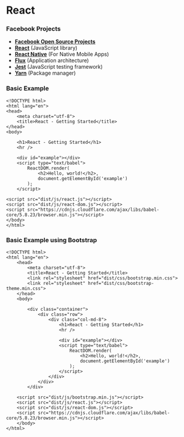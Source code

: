 # React

### Facebook Projects

- **<a href="https://code.facebook.com/projects/" target="_blank" title="Facebook Open Source">Facebook Open Source Projects</a>**
- **<a href="https://facebook.github.io/react/" target="_blank" title="React">React</a>** (JavaScript library)
- **<a href="https://facebook.github.io/react-native/" target="_blank" title="React Native">React Native</a>** (For Native Mobile Apps)
- **<a href="https://facebook.github.io/flux/" target="_blank" title="Flux">Flux</a>** (Application architecture)
- **<a href="https://facebook.github.io/jest/" target="_blank" title="Jest">Jest</a>** (JavaScript testing framework)
- **<a href="https://yarnpkg.com/" target="_blank" title="Yarn">Yarn</a>** (Package manager)

### Basic Example

	<!DOCTYPE html>
	<html lang="en">
    <head>
        <meta charset="utf-8">
        <title>React - Getting Started</title>
    </head>
    <body>

        <h1>React - Getting Started</h1>
        <hr />
        
        <div id="example"></div>
        <script type="text/babel">
            ReactDOM.render(
                <h2>Hello, world!</h2>,
                document.getElementById('example')
            );
        </script>

    <script src="dist/js/react.js"></script>
    <script src="dist/js/react-dom.js"></script>
    <script src="https://cdnjs.cloudflare.com/ajax/libs/babel-core/5.8.23/browser.min.js"></script>
    </body>
	</html>

### Basic Example using Bootstrap

	<!DOCTYPE html>
	<html lang="en">
	    <head>
	        <meta charset="utf-8">
	        <title>React - Getting Started</title>
	        <link rel="stylesheet" href="dist/css/bootstrap.min.css">
	        <link rel="stylesheet" href="dist/css/bootstrap-theme.min.css">
	    </head>
	    <body>
	
	        <div class="container">
	            <div class="row">
	                <div class="col-md-8">
	                    <h1>React - Getting Started</h1>
	                    <hr />
	                    
	                    <div id="example"></div>
	                    <script type="text/babel">
	                        ReactDOM.render(
	                            <h2>Hello, world!</h2>,
	                            document.getElementById('example')
	                        );
	                    </script>
	                </div>
	            </div>
	        </div>
	
	    <script src="dist/js/bootstrap.min.js"></script>
	    <script src="dist/js/react.js"></script>
	    <script src="dist/js/react-dom.js"></script>
	    <script src="https://cdnjs.cloudflare.com/ajax/libs/babel-core/5.8.23/browser.min.js"></script>
	    </body>
	</html>